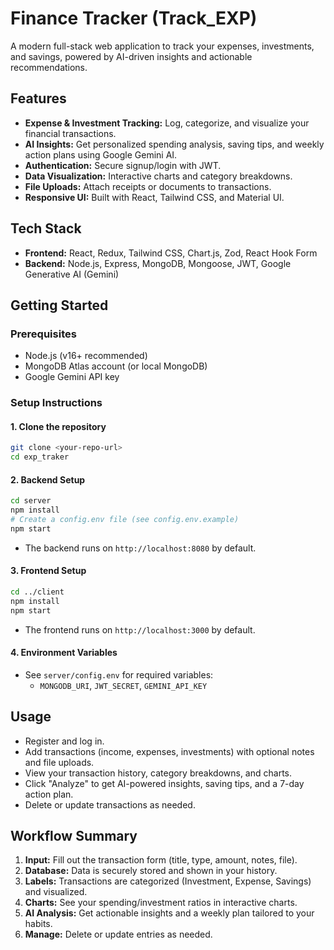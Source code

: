 # Finance Tracker (Track_EXP)

A modern full-stack web application to track your expenses, investments, and savings, powered by AI-driven insights and actionable recommendations.

## Features
- **Expense & Investment Tracking:** Log, categorize, and visualize your financial transactions.
- **AI Insights:** Get personalized spending analysis, saving tips, and weekly action plans using Google Gemini AI.
- **Authentication:** Secure signup/login with JWT.
- **Data Visualization:** Interactive charts and category breakdowns.
- **File Uploads:** Attach receipts or documents to transactions.
- **Responsive UI:** Built with React, Tailwind CSS, and Material UI.

## Tech Stack
- **Frontend:** React, Redux, Tailwind CSS, Chart.js, Zod, React Hook Form
- **Backend:** Node.js, Express, MongoDB, Mongoose, JWT, Google Generative AI (Gemini)

## Getting Started

### Prerequisites
- Node.js (v16+ recommended)
- MongoDB Atlas account (or local MongoDB)
- Google Gemini API key

### Setup Instructions

#### 1. Clone the repository
```bash
git clone <your-repo-url>
cd exp_traker
```

#### 2. Backend Setup
```bash
cd server
npm install
# Create a config.env file (see config.env.example)
npm start
```
- The backend runs on `http://localhost:8080` by default.

#### 3. Frontend Setup
```bash
cd ../client
npm install
npm start
```
- The frontend runs on `http://localhost:3000` by default.

#### 4. Environment Variables
- See `server/config.env` for required variables:
  - `MONGODB_URI`, `JWT_SECRET`, `GEMINI_API_KEY`

## Usage
- Register and log in.
- Add transactions (income, expenses, investments) with optional notes and file uploads.
- View your transaction history, category breakdowns, and charts.
- Click "Analyze" to get AI-powered insights, saving tips, and a 7-day action plan.
- Delete or update transactions as needed.

## Workflow Summary
1. **Input:** Fill out the transaction form (title, type, amount, notes, file).
2. **Database:** Data is securely stored and shown in your history.
3. **Labels:** Transactions are categorized (Investment, Expense, Savings) and visualized.
4. **Charts:** See your spending/investment ratios in interactive charts.
5. **AI Analysis:** Get actionable insights and a weekly plan tailored to your habits.
6. **Manage:** Delete or update entries as needed.
